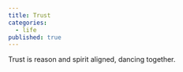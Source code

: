 ```yaml
---
title: Trust
categories:
  - life
published: true
---
```


Trust 
is reason and spirit 
aligned,
dancing together.
